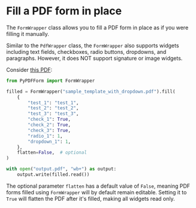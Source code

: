 # Fill a PDF form in place

The `FormWrapper` class allows you to fill a PDF form in place as if you were filling it manually.

Similar to the `PdfWrapper` class, the `FormWrapper` also supports widgets including text fields, checkboxes, radio 
buttons, dropdowns, and paragraphs. However, it does NOT support signature or image widgets.

Consider [this PDF](https://github.com/chinapandaman/PyPDFForm/raw/master/pdf_samples/dropdown/sample_template_with_dropdown.pdf):

```python
from PyPDFForm import FormWrapper

filled = FormWrapper("sample_template_with_dropdown.pdf").fill(
    {
        "test_1": "test_1",
        "test_2": "test_2",
        "test_3": "test_3",
        "check_1": True,
        "check_2": True,
        "check_3": True,
        "radio_1": 1,
        "dropdown_1": 1,
    },
    flatten=False,  # optional
)

with open("output.pdf", "wb+") as output:
    output.write(filled.read())
```

The optional parameter `flatten` has a default value of `False`, meaning PDF forms filled using `FormWrapper` will by 
default remain editable. Setting it to `True` will flatten the PDF after it's filled, making all widgets read only.
